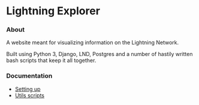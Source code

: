 # Lightning Explorer

### About

A website meant for visualizing information on the Lightning Network.

Built using Python 3, Django, LND, Postgres and a number of hastily written bash scripts that keep it all together.

### Documentation
- [Setting up](./_docs/Setup.md)
- [Utils scripts](./_docs/Utils.md)
